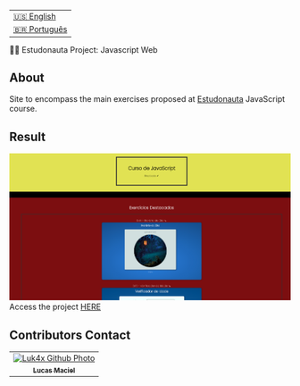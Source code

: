 <table align="right">
  <tr>
    <td>
      <a href="readme-en.md">🇺🇸 English</a>
    </td>
  </tr>
  <tr>
    <td>
      <a href="README.md">🇧🇷 Português</a>
    </td>
  </tr>
</table>
<br>

👨‍🚀 Estudonauta Project: Javascript Web

## About
Site to encompass the main exercises proposed at <a href="https://estudonauta.com">Estudonauta</a> JavaScript course.

## Result
<img src="./result.png" alt="challenge-result">
Access the project <a href="https://luk4x.github.io/Estudonauta-Linguagem-JavaScript/">HERE</a>

## Contributors Contact
<table>
  <tr>
    <td align="center">
      <a href="https://www.linkedin.com/in/lucasmacielf/">
        <img src="https://avatars.githubusercontent.com/Luk4x" width="150px;" alt="Luk4x Github Photo"/><br>
        <sub>
          <b>Lucas Maciel</b>
        </sub>
      </a>
    </td>
  </tr>
</table>
